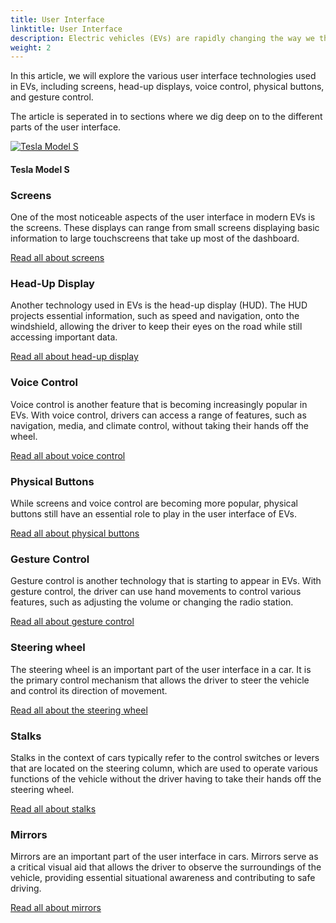 ```yaml
---
title: User Interface
linktitle: User Interface
description: Electric vehicles (EVs) are rapidly changing the way we think about transportation, and with them come a range of new features and technologies that enhance the driving experience. One of the most significant areas of innovation is in user interface design, with EVs boasting a range of advanced features that go beyond traditional car controls.
weight: 2
---
```

<!-- markdownlint-disable MD033 -->
In this article, we will explore the various user interface technologies used in EVs, including screens, head-up displays, voice control, physical buttons, and gesture control.

The article is seperated in to sections where we dig deep on to the different parts of the user interface. 

<figur>
    <a href="https://media.evkx.net/multimedia/models/tesla/model_s/model_s_plaid/screens_1.jpg">
        <img src="https://media.evkx.net/multimedia/models/tesla/model_s/model_s_plaid/screens_1_st.jpg" alt="Tesla Model S" title="Tesla Model S">
    </a>
    <figcaption><h4>Tesla Model S</h4></figcaption>
</figur>

### Screens

One of the most noticeable aspects of the user interface in modern EVs is the screens. These displays can range from small screens displaying basic information to large touchscreens that take up most of the dashboard. 

[Read all about screens](screens)

### Head-Up Display

Another technology used in EVs is the head-up display (HUD). The HUD projects essential information, such as speed and navigation, onto the windshield, allowing the driver to keep their eyes on the road while still accessing important data. 

[Read all about head-up display](hud)


### Voice Control

Voice control is another feature that is becoming increasingly popular in EVs. With voice control, drivers can access a range of features, such as navigation, media, and climate control, without taking their hands off the wheel. 

[Read all about voice control](voicecontrol)

### Physical Buttons

While screens and voice control are becoming more popular, physical buttons still have an essential role to play in the user interface of EVs. 

[Read all about physical buttons](buttons)

### Gesture Control

Gesture control is another technology that is starting to appear in EVs. With gesture control, the driver can use hand movements to control various features, such as adjusting the volume or changing the radio station. 

[Read all about gesture control](gesturecontrol)

### Steering wheel

The steering wheel is an important part of the user interface in a car. It is the primary control mechanism that allows the driver to steer the vehicle and control its direction of movement.

[Read all about the steering wheel](steeringwheel)

### Stalks

Stalks in the context of cars typically refer to the control switches or levers that are located on the steering column, which are used to operate various functions of the vehicle without the driver having to take their hands off the steering wheel. 

[Read all about stalks](stalks)

### Mirrors

Mirrors are an important part of the user interface in cars. Mirrors serve as a critical visual aid that allows the driver to observe the surroundings of the vehicle, providing essential situational awareness and contributing to safe driving.

[Read all about mirrors](mirrors)